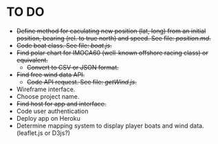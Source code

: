 # TO DO

- ~~Define method for caculating new position (lat, long) from an initial position, bearing (rel. to true north) and speed. See file: _position.md_.~~
- ~~Code boat class. See file: _boat.js_.~~
- ~~Find polar chart for IMOCA60 (well-known offshore racing class) or equivalent.~~
  - ~~Convert to CSV or JSON format.~~
- ~~Find free wind data API.~~
  - ~~Code API request. See file: _getWind.js_.~~
- Wireframe interface.
- Choose project name.
- ~~Find host for app and interface.~~
- Code user authentication
- Deploy app on Heroku
- Determine mapping system to display player boats and wind data. (leaflet.js or D3js?)

